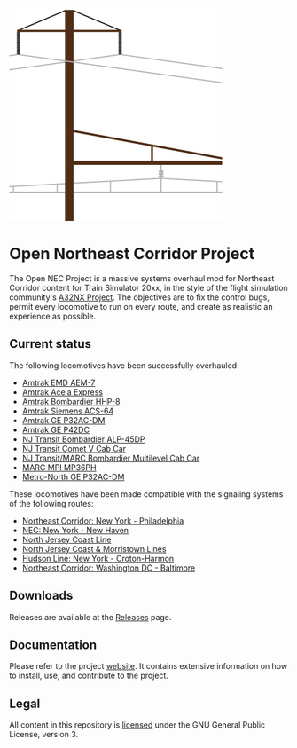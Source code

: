 ![Project logo](Docs/opennec-logo.svg)

# Open Northeast Corridor Project

The Open NEC Project is a massive systems overhaul mod for Northeast Corridor content for Train Simulator 20xx, in the style of the flight simulation community's [A32NX Project](https://github.com/flybywiresim/a32nx). The objectives are to fix the control bugs, permit every locomotive to run on every route, and create as realistic an experience as possible.

## Current status

The following locomotives have been successfully overhauled:

- [Amtrak EMD AEM-7](https://store.steampowered.com/app/65232/Train_Simulator_Northeast_Corridor_New_York__Philadelphia_Route_AddOn/)
- [Amtrak Acela Express](https://store.steampowered.com/app/65231/Train_Simulator_Amtrak_Acela_Express_EMU_AddOn/)
- [Amtrak Bombardier HHP-8](https://store.steampowered.com/app/222558/Train_Simulator_Amtrak_HHP8_Loco_AddOn/)
- [Amtrak Siemens ACS-64](https://store.steampowered.com/app/258643/Train_Simulator_NEC_New_YorkNew_Haven_Route_AddOn/)
- [Amtrak GE P32AC-DM](https://store.steampowered.com/app/896719/Train_Simulator_Hudson_Line_New_York__CrotonHarmon_Route_AddOn/)
- [Amtrak GE P42DC](https://store.steampowered.com/app/1429754/Train_Simulator_Northeast_Corridor_Washington_DC__Baltimore_Route_AddOn/)
- [NJ Transit Bombardier ALP-45DP](https://store.steampowered.com/app/325970/Train_Simulator_North_Jersey_Coast_Line_Route_AddOn/)
- [NJ Transit Comet V Cab Car](https://store.steampowered.com/app/325970/Train_Simulator_North_Jersey_Coast_Line_Route_AddOn/)
- [NJ Transit/MARC Bombardier Multilevel Cab Car](https://store.steampowered.com/app/325970/Train_Simulator_North_Jersey_Coast_Line_Route_AddOn/)
- [MARC MPI MP36PH](https://store.steampowered.com/app/1429754/Train_Simulator_Northeast_Corridor_Washington_DC__Baltimore_Route_AddOn/)
- [Metro-North GE P32AC-DM](https://store.steampowered.com/app/258655/Train_Simulator_MetroNorth_P32_ACDM_Genesis_Loco_AddOn/)

These locomotives have been made compatible with the signaling systems of the following routes:

- [Northeast Corridor: New York - Philadelphia](https://store.steampowered.com/app/65232/Train_Simulator_Northeast_Corridor_New_York__Philadelphia_Route_AddOn/)
- [NEC: New York - New Haven](https://store.steampowered.com/app/258643/Train_Simulator_NEC_New_YorkNew_Haven_Route_AddOn/)
- [North Jersey Coast Line](https://store.steampowered.com/app/325970/Train_Simulator_North_Jersey_Coast_Line_Route_AddOn/)
- [North Jersey Coast & Morristown Lines](https://store.steampowered.com/app/500218/Train_Simulator_North_Jersey_Coast__Morristown_Lines_Route_AddOn/)
- [Hudson Line: New York - Croton-Harmon](https://store.steampowered.com/app/896719/Train_Simulator_Hudson_Line_New_York__CrotonHarmon_Route_AddOn/)
- [Northeast Corridor: Washington DC - Baltimore](https://store.steampowered.com/app/1429754/Train_Simulator_Northeast_Corridor_Washington_DC__Baltimore_Route_AddOn/)

## Downloads

Releases are available at the [Releases](https://github.com/YoRyan/open-nec/releases) page.

## Documentation

Please refer to the project [website](https://opennec.trinancrat.me). It contains extensive information on how to install, use, and contribute to the project.

## Legal

All content in this repository is [licensed](License.md) under the GNU General Public License, version 3.

